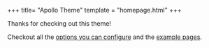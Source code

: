 +++
title= "Apollo Theme"
template = "homepage.html"
+++

Thanks for checking out this theme!

Checkout all the [options you can configure](./posts/configuration) and the [example pages](./tags/example/).